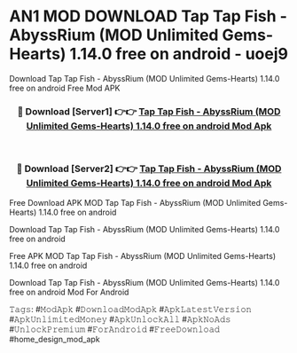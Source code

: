 # AN1 MOD DOWNLOAD Tap Tap Fish - AbyssRium (MOD Unlimited Gems-Hearts) 1.14.0 free on android - uoej9
Download Tap Tap Fish - AbyssRium (MOD Unlimited Gems-Hearts) 1.14.0 free on android Free Mod APK

<div align="center">
<h3>🔴 Download [Server1] 👉👉 <a href="https://apk-comot.site?title=Tap_Tap_Fish_-_AbyssRium_(MOD_Unlimited_Gems-Hearts)_1.14.0_free_on_android">Tap Tap Fish - AbyssRium (MOD Unlimited Gems-Hearts) 1.14.0 free on android Mod Apk</a></h3><br>

<h3>🔴 Download [Server2] 👉👉 <a href="https://apk-comot.site?title=Tap_Tap_Fish_-_AbyssRium_(MOD_Unlimited_Gems-Hearts)_1.14.0_free_on_android">Tap Tap Fish - AbyssRium (MOD Unlimited Gems-Hearts) 1.14.0 free on android Mod Apk</a></h3>
</div>


Free Download APK MOD Tap Tap Fish - AbyssRium (MOD Unlimited Gems-Hearts) 1.14.0 free on android

Download Tap Tap Fish - AbyssRium (MOD Unlimited Gems-Hearts) 1.14.0 free on android 

Free APK MOD Tap Tap Fish - AbyssRium (MOD Unlimited Gems-Hearts) 1.14.0 free on android 

Download Tap Tap Fish - AbyssRium (MOD Unlimited Gems-Hearts) 1.14.0 free on android Mod For Android

𝚃𝚊𝚐𝚜: #𝙼𝚘𝚍𝙰𝚙𝚔 #𝙳𝚘𝚠𝚗𝚕𝚘𝚊𝚍𝙼𝚘𝚍𝙰𝚙𝚔 #𝙰𝚙𝚔𝙻𝚊𝚝𝚎𝚜𝚝𝚅𝚎𝚛𝚜𝚒𝚘𝚗 #𝙰𝚙𝚔𝚄𝚗𝚕𝚒𝚖𝚒𝚝𝚎𝚍𝙼𝚘𝚗𝚎𝚢 #𝙰𝚙𝚔𝚄𝚗𝚕𝚘𝚌𝚔𝙰𝚕𝚕 #𝙰𝚙𝚔𝙽𝚘𝙰𝚍𝚜 #𝚄𝚗𝚕𝚘𝚌𝚔𝙿𝚛𝚎𝚖𝚒𝚞𝚖 #𝙵𝚘𝚛𝙰𝚗𝚍𝚛𝚘𝚒𝚍 #𝙵𝚛𝚎𝚎𝙳𝚘𝚠𝚗𝚕𝚘𝚊𝚍 #home_design_mod_apk